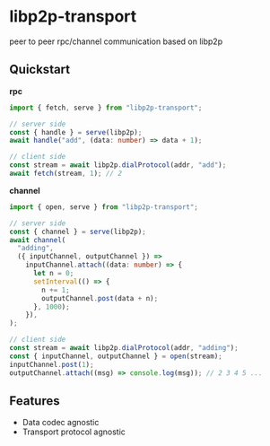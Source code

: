# libp2p-transport

peer to peer rpc/channel communication based on libp2p

## Quickstart

**rpc**

```typescript
import { fetch, serve } from "libp2p-transport";

// server side
const { handle } = serve(libp2p);
await handle("add", (data: number) => data + 1);

// client side
const stream = await libp2p.dialProtocol(addr, "add");
await fetch(stream, 1); // 2
```

**channel**

```typescript
import { open, serve } from "libp2p-transport";

// server side
const { channel } = serve(libp2p);
await channel(
  "adding",
  ({ inputChannel, outputChannel }) =>
    inputChannel.attach((data: number) => {
      let n = 0;
      setInterval(() => {
        n += 1;
        outputChannel.post(data + n);
      }, 1000);
    }),
);

// client side
const stream = await libp2p.dialProtocol(addr, "adding");
const { inputChannel, outputChannel } = open(stream);
inputChannel.post(1);
outputChannel.attach((msg) => console.log(msg)); // 2 3 4 5 ...
```

## Features

- Data codec agnostic
- Transport protocol agnostic
